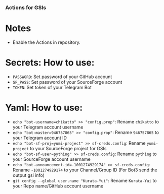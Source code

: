 ### Actions for GSIs

# Notes
* Enable the Actions in repository.

# Secrets: How to use:
* ```PASSWORD```: Set password of your GitHub account
* ```SF_PASS```: Set password of your SourceForge account
* ```TOKEN```: Set token of your Telegram Bot

# Yaml: How to use:
* ```echo "bot-username=chikatto" >> "config.prop"```: Rename ```chikatto``` to your Telegram account username
* ```echo "bot-master=946757865" >> "config.prop"```: Rename ```946757865``` to your Telegram account ID
* ```echo "bot-sf-proj=yumi-project" >> sf-creds.config```: Rename ```yumi-project``` to your SourceForge project for GSIs
* ```echo "bot-sf-user=pything" >> sf-creds.config```: Rename ```pything``` to your SourceForge account username
* ```echo "bot-announcement-id=-1001274929174" >> sf-creds.config```: Rename ```-1001274929174``` to your Channel/Group ID (For Bot3 send the output gsi info)
* ```git config --global user.name "Kurata-Yui"```: Rename ```Kurata-Yui``` to your Repo name/GitHub account username
